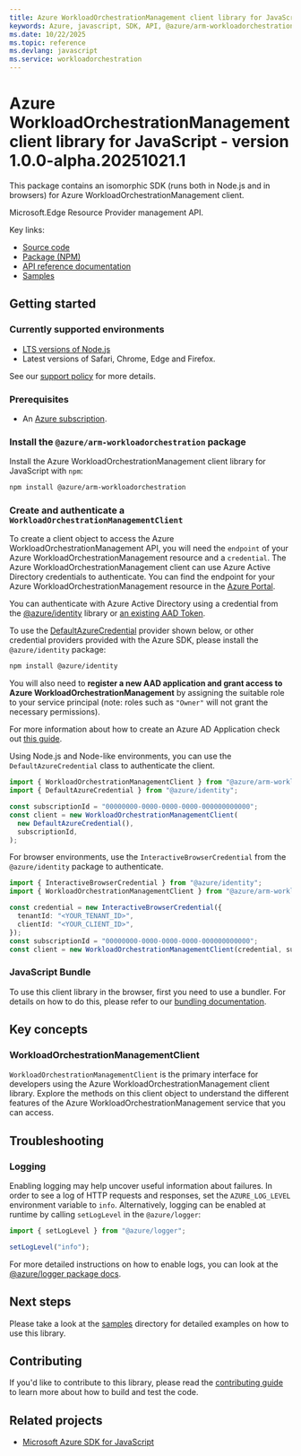 ```yaml
---
title: Azure WorkloadOrchestrationManagement client library for JavaScript
keywords: Azure, javascript, SDK, API, @azure/arm-workloadorchestration, workloadorchestration
ms.date: 10/22/2025
ms.topic: reference
ms.devlang: javascript
ms.service: workloadorchestration
---
```

# Azure WorkloadOrchestrationManagement client library for JavaScript - version 1.0.0-alpha.20251021.1 


This package contains an isomorphic SDK (runs both in Node.js and in browsers) for Azure WorkloadOrchestrationManagement client.

Microsoft.Edge Resource Provider management API.

Key links:

- [Source code](https://github.com/Azure/azure-sdk-for-js/tree/main/sdk/workloadorchestration/arm-workloadorchestration)
- [Package (NPM)](https://www.npmjs.com/package/@azure/arm-workloadorchestration)
- [API reference documentation](https://learn.microsoft.com/javascript/api/@azure/arm-workloadorchestration?view=azure-node-preview)
- [Samples](https://github.com/Azure/azure-sdk-for-js/tree/main/sdk/workloadorchestration/arm-workloadorchestration/samples)

## Getting started

### Currently supported environments

- [LTS versions of Node.js](https://github.com/nodejs/release#release-schedule)
- Latest versions of Safari, Chrome, Edge and Firefox.

See our [support policy](https://github.com/Azure/azure-sdk-for-js/blob/main/SUPPORT.md) for more details.

### Prerequisites

- An [Azure subscription][azure_sub].

### Install the `@azure/arm-workloadorchestration` package

Install the Azure WorkloadOrchestrationManagement client library for JavaScript with `npm`:

```bash
npm install @azure/arm-workloadorchestration
```

### Create and authenticate a `WorkloadOrchestrationManagementClient`

To create a client object to access the Azure WorkloadOrchestrationManagement API, you will need the `endpoint` of your Azure WorkloadOrchestrationManagement resource and a `credential`. The Azure WorkloadOrchestrationManagement client can use Azure Active Directory credentials to authenticate.
You can find the endpoint for your Azure WorkloadOrchestrationManagement resource in the [Azure Portal][azure_portal].

You can authenticate with Azure Active Directory using a credential from the [@azure/identity][azure_identity] library or [an existing AAD Token](https://github.com/Azure/azure-sdk-for-js/blob/master/sdk/identity/identity/samples/AzureIdentityExamples.md#authenticating-with-a-pre-fetched-access-token).

To use the [DefaultAzureCredential][defaultazurecredential] provider shown below, or other credential providers provided with the Azure SDK, please install the `@azure/identity` package:

```bash
npm install @azure/identity
```

You will also need to **register a new AAD application and grant access to Azure WorkloadOrchestrationManagement** by assigning the suitable role to your service principal (note: roles such as `"Owner"` will not grant the necessary permissions).

For more information about how to create an Azure AD Application check out [this guide](https://learn.microsoft.com/azure/active-directory/develop/howto-create-service-principal-portal).

Using Node.js and Node-like environments, you can use the `DefaultAzureCredential` class to authenticate the client.

```ts snippet:ReadmeSampleCreateClient_Node
import { WorkloadOrchestrationManagementClient } from "@azure/arm-workloadorchestration";
import { DefaultAzureCredential } from "@azure/identity";

const subscriptionId = "00000000-0000-0000-0000-000000000000";
const client = new WorkloadOrchestrationManagementClient(
  new DefaultAzureCredential(),
  subscriptionId,
);
```

For browser environments, use the `InteractiveBrowserCredential` from the `@azure/identity` package to authenticate.

```ts snippet:ReadmeSampleCreateClient_Browser
import { InteractiveBrowserCredential } from "@azure/identity";
import { WorkloadOrchestrationManagementClient } from "@azure/arm-workloadorchestration";

const credential = new InteractiveBrowserCredential({
  tenantId: "<YOUR_TENANT_ID>",
  clientId: "<YOUR_CLIENT_ID>",
});
const subscriptionId = "00000000-0000-0000-0000-000000000000";
const client = new WorkloadOrchestrationManagementClient(credential, subscriptionId);
```


### JavaScript Bundle
To use this client library in the browser, first you need to use a bundler. For details on how to do this, please refer to our [bundling documentation](https://aka.ms/AzureSDKBundling).

## Key concepts

### WorkloadOrchestrationManagementClient

`WorkloadOrchestrationManagementClient` is the primary interface for developers using the Azure WorkloadOrchestrationManagement client library. Explore the methods on this client object to understand the different features of the Azure WorkloadOrchestrationManagement service that you can access.

## Troubleshooting

### Logging

Enabling logging may help uncover useful information about failures. In order to see a log of HTTP requests and responses, set the `AZURE_LOG_LEVEL` environment variable to `info`. Alternatively, logging can be enabled at runtime by calling `setLogLevel` in the `@azure/logger`:

```ts snippet:SetLogLevel
import { setLogLevel } from "@azure/logger";

setLogLevel("info");
```

For more detailed instructions on how to enable logs, you can look at the [@azure/logger package docs](https://github.com/Azure/azure-sdk-for-js/tree/main/sdk/core/logger).

## Next steps

Please take a look at the [samples](https://github.com/Azure/azure-sdk-for-js/tree/main/sdk/workloadorchestration/arm-workloadorchestration/samples) directory for detailed examples on how to use this library.

## Contributing

If you'd like to contribute to this library, please read the [contributing guide](https://github.com/Azure/azure-sdk-for-js/blob/main/CONTRIBUTING.md) to learn more about how to build and test the code.

## Related projects

- [Microsoft Azure SDK for JavaScript](https://github.com/Azure/azure-sdk-for-js)

[azure_sub]: https://azure.microsoft.com/free/
[azure_portal]: https://portal.azure.com
[azure_identity]: https://github.com/Azure/azure-sdk-for-js/tree/main/sdk/identity/identity
[defaultazurecredential]: https://github.com/Azure/azure-sdk-for-js/tree/main/sdk/identity/identity#defaultazurecredential

